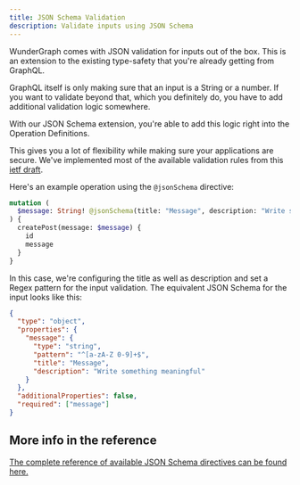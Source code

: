```yaml
---
title: JSON Schema Validation
description: Validate inputs using JSON Schema
---
```


WunderGraph comes with JSON validation for inputs out of the box.
This is an extension to the existing type-safety that you're already getting from GraphQL.

GraphQL itself is only making sure that an input is a String or a number.
If you want to validate beyond that, which you definitely do,
you have to add additional validation logic somewhere.

With our JSON Schema extension,
you're able to add this logic right into the Operation Definitions.

This gives you a lot of flexibility while making sure your applications are secure.
We've implemented most of the available validation rules from this [ietf draft](https://datatracker.ietf.org/doc/html/draft-handrews-json-schema-validation-02#section-6).

Here's an example operation using the `@jsonSchema` directive:

```graphql
mutation (
  $message: String! @jsonSchema(title: "Message", description: "Write something meaningful", pattern: "^[a-zA-Z 0-9]+$")
) {
  createPost(message: $message) {
    id
    message
  }
}
```

In this case, we're configuring the title as well as description and set a Regex pattern for the input validation.
The equivalent JSON Schema for the input looks like this:

```json
{
  "type": "object",
  "properties": {
    "message": {
      "type": "string",
      "pattern": "^[a-zA-Z 0-9]+$",
      "title": "Message",
      "description": "Write something meaningful"
    }
  },
  "additionalProperties": false,
  "required": ["message"]
}
```

## More info in the reference

[The complete reference of available JSON Schema directives can be found here.](/docs/directives-reference/json-schema-directive)
